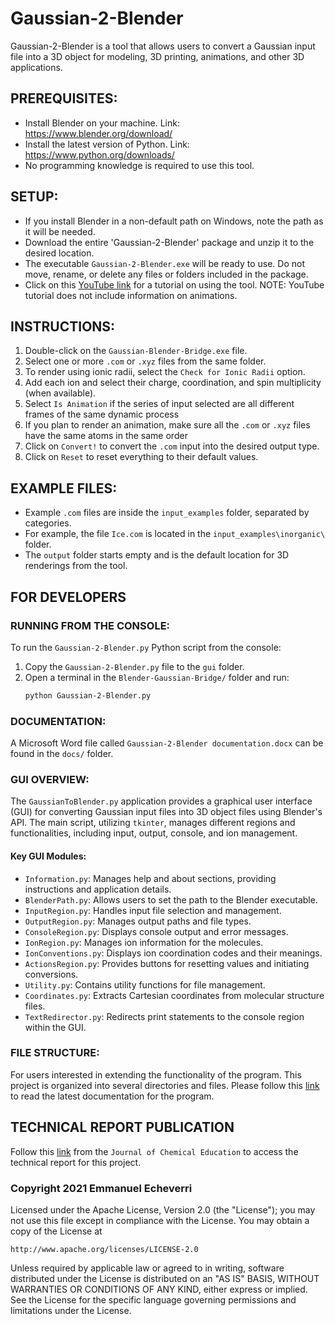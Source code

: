 ﻿# Gaussian-2-Blender

Gaussian-2-Blender is a tool that allows users to convert a Gaussian input file into a 3D object for modeling, 3D printing, animations, and other 3D applications.

## PREREQUISITES:
- Install Blender on your machine. Link: https://www.blender.org/download/
- Install the latest version of Python. Link: https://www.python.org/downloads/
- No programming knowledge is required to use this tool.

## SETUP:
- If you install Blender in a non-default path on Windows, note the path as it will be needed.
- Download the entire 'Gaussian-2-Blender' package and unzip it to the desired location.
- The executable `Gaussian-2-Blender.exe` will be ready to use. Do not move, rename, or delete any files or folders included in the package.
- Click on this [YouTube link](https://youtu.be/w_bsJ7daaas) for a tutorial on using the tool. NOTE: YouTube tutorial does not include information on animations.

## INSTRUCTIONS:
1. Double-click on the `Gaussian-Blender-Bridge.exe` file.
2. Select one or more `.com` or `.xyz` files from the same folder.
3. To render using ionic radii, select the `Check for Ionic Radii` option.
4. Add each ion and select their charge, coordination, and spin multiplicity (when available).
5. Select `Is Animation` if the series of input selected are all different frames of the same dynamic process
6. If you plan to render an animation, make sure all the `.com` or `.xyz` files have the same atoms in the same order
7. Click on `Convert!` to convert the `.com` input into the desired output type.
8. Click on `Reset` to reset everything to their default values.

## EXAMPLE FILES:
- Example `.com` files are inside the `input_examples` folder, separated by categories.
- For example, the file `Ice.com` is located in the `input_examples\inorganic\` folder.
- The `output` folder starts empty and is the default location for 3D renderings from the tool.

## FOR DEVELOPERS

### RUNNING FROM THE CONSOLE:
To run the `Gaussian-2-Blender.py` Python script from the console:
1. Copy the `Gaussian-2-Blender.py` file to the `gui` folder.
2. Open a terminal in the `Blender-Gaussian-Bridge/` folder and run:
   ```bash
   python Gaussian-2-Blender.py
    ```

### DOCUMENTATION:
A Microsoft Word file called `Gaussian-2-Blender documentation.docx` can be found in the `docs/` folder.

### GUI OVERVIEW:
The `GaussianToBlender.py` application provides a graphical user interface (GUI) for converting Gaussian input files into 3D object files using Blender's API. The main script, utilizing `tkinter`, manages different regions and functionalities, including input, output, console, and ion management.

#### Key GUI Modules:
- `Information.py`: Manages help and about sections, providing instructions and application details.
- `BlenderPath.py`: Allows users to set the path to the Blender executable.
- `InputRegion.py`: Handles input file selection and management.
- `OutputRegion.py`: Manages output paths and file types.
- `ConsoleRegion.py`: Displays console output and error messages.
- `IonRegion.py`: Manages ion information for the molecules.
- `IonConventions.py`: Displays ion coordination codes and their meanings.
- `ActionsRegion.py`: Provides buttons for resetting values and initiating conversions.
- `Utility.py`: Contains utility functions for file management.
- `Coordinates.py`: Extracts Cartesian coordinates from molecular structure files.
- `TextRedirector.py`: Redirects print statements to the console region within the GUI.

### FILE STRUCTURE:
For users interested in extending the functionality of the program. This project is organized into several directories and files. Please follow this [link](https://gaussian-2-blender.readthedocs.io/en/latest/index.html) to read the latest documentation for the program.


## TECHNICAL REPORT PUBLICATION
Follow this [link](https://doi.org/10.1021/acs.jchemed.1c00515) from the `Journal of Chemical Education` to access the technical report for this project. 
    

### Copyright 2021 Emmanuel Echeverri

Licensed under the Apache License, Version 2.0 (the "License");
you may not use this file except in compliance with the License.
You may obtain a copy of the License at

    http://www.apache.org/licenses/LICENSE-2.0

Unless required by applicable law or agreed to in writing, software
distributed under the License is distributed on an "AS IS" BASIS,
WITHOUT WARRANTIES OR CONDITIONS OF ANY KIND, either express or implied.
See the License for the specific language governing permissions and
limitations under the License.
